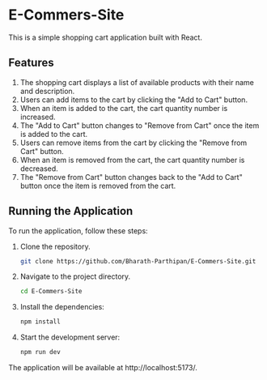 # E-Commers-Site

This is a simple shopping cart application built with React.

## Features

1. The shopping cart displays a list of available products with their name and description.
2. Users can add items to the cart by clicking the "Add to Cart" button.
3. When an item is added to the cart, the cart quantity number is increased.
4. The "Add to Cart" button changes to "Remove from Cart" once the item is added to the cart.
5. Users can remove items from the cart by clicking the "Remove from Cart" button.
6. When an item is removed from the cart, the cart quantity number is decreased.
7. The "Remove from Cart" button changes back to the "Add to Cart" button once the item is removed from the cart.

## Running the Application

To run the application, follow these steps:

1. Clone the repository.
   ```sh
   git clone https://github.com/Bharath-Parthipan/E-Commers-Site.git
2. Navigate to the project directory.
   ```sh
   cd E-Commers-Site
3. Install the dependencies:
   ```bash
   npm install
4. Start the development server:
   ```bash
   npm run dev
The application will be available at http://localhost:5173/.